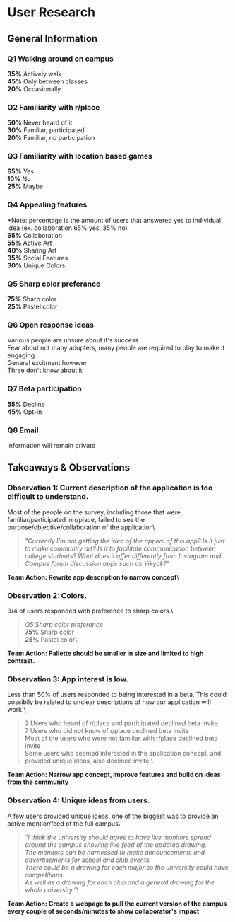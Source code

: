 # User Research

## General Information

### Q1 Walking around on campus

**35%** Actively walk\
**45%** Only between classes\
**20%** Occasionally

### Q2 Familiarity with r/place

**50%** Never heard of it\
**30%** Familiar, participated\
**20%** Familiar, no participation

### Q3 Familiarity with location based games

**65%** Yes\
**10%** No\
**25%** Maybe

### Q4 Appealing features
*Note: percentage is the amount of users that answered yes to individual idea (ex. collaboration 65% yes, 35% no)\
**65%** Collaboration\
**55%** Active Art\
**40%** Sharing Art\
**35%** Social Features\
**30%** Unique Colors

### Q5 Sharp color preferance

**75%** Sharp color\
**25%** Pastel color

### Q6 Open response ideas

Various people are unsure about it's success\
Fear about not many adopters, many people are required to play to make it engaging\
General excitment however\
Three don't know about it

### Q7 Beta participation

**55%** Decline\
**45%** Opt-in

### Q8 Email

information will remain private

## Takeaways & Observations

### Observation 1: Current description of the application is too difficult to understand.

Most of the people on the survey, including those that were familiar/participated in r/place, failed to see the purpose/objective/collaboration of the application\
> _"Currently I’m not getting the idea of the appeal of this app? Is it just to make community art? Is it to facilitate communication between college students? What does it offer differently from Instagram and Campus forum discussion apps such as Yikyak?"_

**Team Action: Rewrite app description to narrow concept**\

### Observation 2: Colors.

3/4 of users responded with preference to sharp colors.\
>_Q5 Sharp color preferance_\
>**75%** Sharp color\
>**25%** Pastel color\

**Team Action: Pallette should be smaller in size and limited to high contrast.**

### Observation 3: App interest is low.

Less than 50% of users responded to being interested in a beta. This could possibily be related to unclear descriptions of how our application will work.\
> 2 Users who heard of r/place and participated declined beta invite\
> 7 Users who did not know of r/place declined beta invite\
> Most of the users who were not familiar with r/place declined beta invite\
> Some users who seemed interested in the application concept, and provided unique ideas, also declined invite.\

**Team Action: Narrow app concept, improve features and build on ideas from the community**

### Observation 4: Unique ideas from users.

A few users provided unique ideas, one of the biggest was to provide an active montior/feed of the full campus\
>_"I think the university should agree to have live monitors spread around the campus showing live feed of the updated drawing.\
>The monitors can be harnessed to make announcements and advertisements for school and club events.\
>There could be a drawing for each major so the university could have competitions.\
>As well as a drawing for each club and a general drawing for the whole university."_\

**Team Action: Create a webpage to pull the current version of the campus every couple of seconds/minutes to show collaborator's impact**

